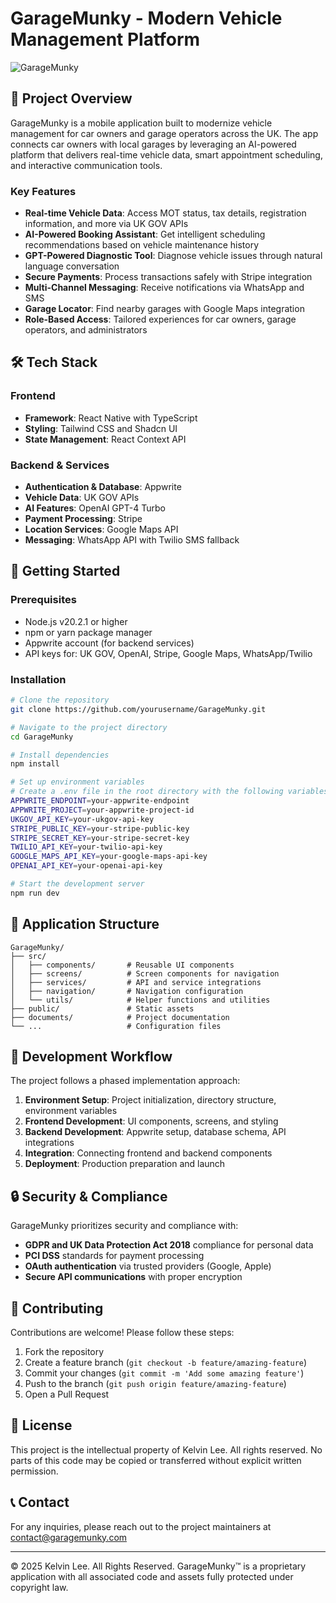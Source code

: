 # GarageMunky - Modern Vehicle Management Platform

![GarageMunky](https://via.placeholder.com/800x400?text=GarageMunky)

## 🚗 Project Overview

GarageMunky is a mobile application built to modernize vehicle management for car owners and garage operators across the UK. The app connects car owners with local garages by leveraging an AI-powered platform that delivers real-time vehicle data, smart appointment scheduling, and interactive communication tools.

### Key Features

- **Real-time Vehicle Data**: Access MOT status, tax details, registration information, and more via UK GOV APIs
- **AI-Powered Booking Assistant**: Get intelligent scheduling recommendations based on vehicle maintenance history
- **GPT-Powered Diagnostic Tool**: Diagnose vehicle issues through natural language conversation
- **Secure Payments**: Process transactions safely with Stripe integration
- **Multi-Channel Messaging**: Receive notifications via WhatsApp and SMS
- **Garage Locator**: Find nearby garages with Google Maps integration
- **Role-Based Access**: Tailored experiences for car owners, garage operators, and administrators

## 🛠️ Tech Stack

### Frontend
- **Framework**: React Native with TypeScript
- **Styling**: Tailwind CSS and Shadcn UI
- **State Management**: React Context API

### Backend & Services
- **Authentication & Database**: Appwrite
- **Vehicle Data**: UK GOV APIs
- **AI Features**: OpenAI GPT-4 Turbo
- **Payment Processing**: Stripe
- **Location Services**: Google Maps API
- **Messaging**: WhatsApp API with Twilio SMS fallback

## 🚀 Getting Started

### Prerequisites
- Node.js v20.2.1 or higher
- npm or yarn package manager
- Appwrite account (for backend services)
- API keys for: UK GOV, OpenAI, Stripe, Google Maps, WhatsApp/Twilio

### Installation

```bash
# Clone the repository
git clone https://github.com/yourusername/GarageMunky.git

# Navigate to the project directory
cd GarageMunky

# Install dependencies
npm install

# Set up environment variables
# Create a .env file in the root directory with the following variables:
APPWRITE_ENDPOINT=your-appwrite-endpoint
APPWRITE_PROJECT=your-appwrite-project-id
UKGOV_API_KEY=your-ukgov-api-key
STRIPE_PUBLIC_KEY=your-stripe-public-key
STRIPE_SECRET_KEY=your-stripe-secret-key
TWILIO_API_KEY=your-twilio-api-key
GOOGLE_MAPS_API_KEY=your-google-maps-api-key
OPENAI_API_KEY=your-openai-api-key

# Start the development server
npm run dev
```

## 📱 Application Structure

```
GarageMunky/
├── src/
│   ├── components/       # Reusable UI components
│   ├── screens/          # Screen components for navigation
│   ├── services/         # API and service integrations
│   ├── navigation/       # Navigation configuration
│   └── utils/            # Helper functions and utilities
├── public/               # Static assets
├── documents/            # Project documentation
└── ...                   # Configuration files
```

## 🔄 Development Workflow

The project follows a phased implementation approach:

1. **Environment Setup**: Project initialization, directory structure, environment variables
2. **Frontend Development**: UI components, screens, and styling
3. **Backend Development**: Appwrite setup, database schema, API integrations
4. **Integration**: Connecting frontend and backend components
5. **Deployment**: Production preparation and launch

## 🔒 Security & Compliance

GarageMunky prioritizes security and compliance with:

- **GDPR and UK Data Protection Act 2018** compliance for personal data
- **PCI DSS** standards for payment processing
- **OAuth authentication** via trusted providers (Google, Apple)
- **Secure API communications** with proper encryption

## 🤝 Contributing

Contributions are welcome! Please follow these steps:

1. Fork the repository
2. Create a feature branch (`git checkout -b feature/amazing-feature`)
3. Commit your changes (`git commit -m 'Add some amazing feature'`)
4. Push to the branch (`git push origin feature/amazing-feature`)
5. Open a Pull Request

## 📄 License

This project is the intellectual property of Kelvin Lee. All rights reserved. No parts of this code may be copied or transferred without explicit written permission.

## 📞 Contact

For any inquiries, please reach out to the project maintainers at contact@garagemunky.com

---

© 2025 Kelvin Lee. All Rights Reserved. GarageMunky™ is a proprietary application with all associated code and assets fully protected under copyright law.
